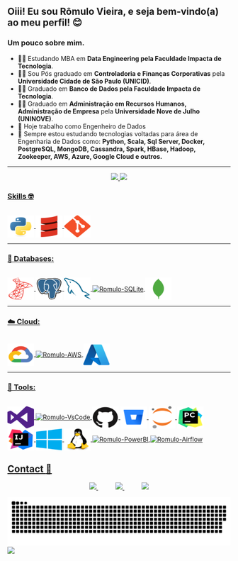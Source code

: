 ## Oiii! Eu sou Rômulo Vieira, e seja bem-vindo(a) ao meu perfil! 😊

### Um pouco sobre mim.

- 👨‍🎓 Estudando MBA em **Data Engineering pela Faculdade Impacta de Tecnologia**.
- 👨‍🎓 Sou Pós graduado em **Controladoria e Finanças Corporativas** pela **Universidade Cidade de São Paulo (UNICID)**.
- 👨‍🎓 Graduado em **Banco de Dados pela Faculdade Impacta de Tecnologia**.
- 👨‍🎓 Graduado em **Administração em Recursos Humanos, Administração de Empresa** pela **Universidade Nove de Julho (UNINOVE)**.
- 🔭 Hoje trabalho como Engenheiro de Dados
- 🎯 Sempre estou estudando tecnologias voltadas para área de Engenharia de Dados como: **Python, Scala, Sql Server, Docker, PostgreSQL, MongoDB, Cassandra, Spark, HBase, Hadoop, Zookeeper, AWS, Azure, Google Cloud e outros.**

<hr>

<div align="center">
  <a href="https://github.com/romulovieira777">
  <img height="190em" src="https://github-readme-stats.vercel.app/api?username=romulovieira777&show_icons=true&theme=react&include_all_commits=true&count_private=true"/>
  <img height="190em" src="https://github-readme-stats.vercel.app/api/top-langs/?username=romulovieira777&layout=compact&langs_count=8&theme=react"/>
</div>
 
 ### Skills :nerd_face:
 <div style="display: inline_block"><br>  
  <img align="center" alt="Romulo-Python"30" height="50" width="60" src="https://raw.githubusercontent.com/devicons/devicon/master/icons/python/python-original.svg">
  <img align="center" alt="Romulo-Scala" height="50" width="60" src="https://raw.githubusercontent.com/devicons/devicon/master/icons/scala/scala-original.svg"> 
  <img align="center" alt="Romulo-Git" height="50" width="60" src="https://raw.githubusercontent.com/devicons/devicon/master/icons/git/git-original.svg"> 
</div>
<hr>
  
  ### 🎲 Databases:
   <div style="display: inline_block"><br>    
  <img align="center" alt="Romulo-Microsoft-SQL-Server" height="50" width="60" src="https://raw.githubusercontent.com/devicons/devicon/master/icons/microsoftsqlserver/microsoftsqlserver-plain.svg">
  <img align="center" alt="Romulo-Postgresql" height="50" width="60" src="https://raw.githubusercontent.com/devicons/devicon/master/icons/postgresql/postgresql-original.svg">
  <img align="center" alt="Romulo-MySQL" height="50" width="60" src="https://raw.githubusercontent.com/devicons/devicon/master/icons/mysql/mysql-original.svg">
  <img align="center" alt="Romulo-SQLite" height="50" width="60" src="https://cdn.jsdelivr.net/gh/devicons/devicon/icons/sqlite/sqlite-original.svg">
  <img align="center" alt="Romulo-MongoDB" height="50" width="60" src="https://raw.githubusercontent.com/devicons/devicon/master/icons/mongodb/mongodb-plain.svg">
</div>
<hr>

### ☁️ Cloud:
<div style="display: inline_block"><br>  
   <img align="center" alt="Romulo-GCP" height="50" width="60" src="https://raw.githubusercontent.com/devicons/devicon/master/icons/googlecloud/googlecloud-original.svg">
   <img align="center" alt="Romulo-AWS" height="50" width="60" src="https://cdn.jsdelivr.net/gh/devicons/devicon@latest/icons/amazonwebservices/amazonwebservices-original-wordmark.svg" />          
   <img align="center" alt="Romulo-Azure" height="50" width="60" src="https://raw.githubusercontent.com/devicons/devicon/master/icons/azure/azure-original.svg">
</div>
<hr>

### 🧰 Tools:
<div style="display: inline_block"><br>  
  <img align="center" alt="Romulo-Visual"30" height="50" width="60" src="https://raw.githubusercontent.com/devicons/devicon/master/icons/visualstudio/visualstudio-plain.svg">
  <img align="center" alt="Romulo-VsCode"30" height="50" width="60" src="https://cdn.jsdelivr.net/gh/devicons/devicon/icons/vscode/vscode-original.svg">
  <img align="center" alt="Romulo-GitHub" height="50" width="60" src="https://raw.githubusercontent.com/devicons/devicon/master/icons/github/github-original.svg">  
  <img align="center" alt="Romulo-Bitbucket"30" height="50" width="60" src="https://raw.githubusercontent.com/devicons/devicon/master/icons/bitbucket/bitbucket-original.svg">
  <img align="center" alt="Romulo-Jupyter"30" height="50" width="60" src="https://raw.githubusercontent.com/devicons/devicon/master/icons/jupyter/jupyter-original.svg">
  <img align="center" alt="Romulo-Pycharm"30" height="50" width="60" src="https://raw.githubusercontent.com/devicons/devicon/master/icons/pycharm/pycharm-original.svg">
  <img align="center" alt="Romulo-Intellij"30" height="50" width="60" src="https://raw.githubusercontent.com/devicons/devicon/master/icons/intellij/intellij-original.svg">  
  <img align="center" alt="Romulo-Windows" height="50" width="60" src="https://raw.githubusercontent.com/devicons/devicon/master/icons/windows8/windows8-original.svg">
  <img align="center" alt="Romulo-Linux" height="50" width="60" src="https://raw.githubusercontent.com/devicons/devicon/master/icons/linux/linux-original.svg">
  <img align="center" alt="Romulo-PowerBI" height="50" width="60" src="https://img.icons8.com/color/48/000000/power-bi.png">
  <img align="center" alt="Romulo-Airflow" height="50" width="60" src="https://avatars.githubusercontent.com/u/33643075?s=280&v=4">
</div>  

##

## Contact :iphone:
  
<p align="center">
    <a href="https://github.com/romulovieira777">
        <img  src="https://img.shields.io/badge/github-%23100000.svg?&style=for-the-badge&logo=github&logoColor=white&link=mailto:https://github.com/romulovieira777">
    </a>
    &nbsp;&nbsp;&nbsp;&nbsp;&nbsp;&nbsp;&nbsp;&nbsp;&nbsp;
    <a href="mailto:romulo.vieira777@gmail.com">
        <img src="https://img.shields.io/badge/gmail-D14836?&style=for-the-badge&logo=gmail&logoColor=white&link=mailto:romulo.vieira777@gmail.com">
    </a>
    &nbsp;&nbsp;&nbsp;&nbsp;&nbsp;&nbsp;&nbsp;&nbsp;&nbsp;
    <a href="https://www.linkedin.com/in/r%C3%B4mulo-vieira-7789dds77">
        <img src="https://img.shields.io/badge/linkedin-%230077B5.svg?&style=for-the-badge&logo=linkedin&logoColor=white&link=mailto:https://www.linkedin.com/in/r%C3%B4mulo-vieira-7789dds77/">
    </a>
</p>

![Snake animation](https://github.com/romulovieira777/romulovieira777/blob/output/github-contribution-grid-snake.svg)
![](https://komarev.com/ghpvc/?username=your-romulovieira777)
